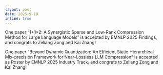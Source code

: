 ```yaml
---
layout: post
date: 2025-9-19
inline: true
---
```


One paper “1+1>2: A Synergistic Sparse and Low-Rank Compression Method for Large Language Models” is accepted by EMNLP 2025 Findings, and congrats to Zeliang Zong and Kai Zhang! 

One paper “Beyond Dynamic Quantization: An Efficient Static Hierarchical Mix-precision Framework for Near-Lossless LLM Compression” is accepted as Poster by EMNLP 2025 Industry Track, and congrats to Zeliang Zong and Kai Zhang! 
